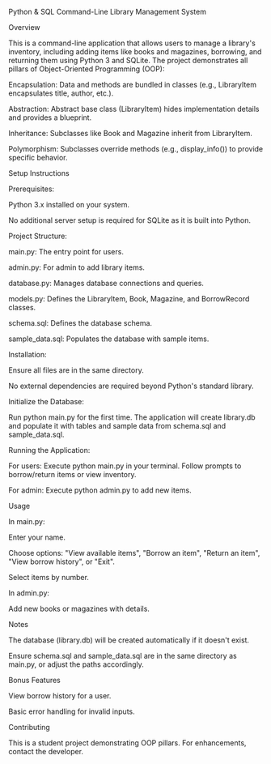 Python & SQL Command-Line Library Management System

Overview

This is a command-line application that allows users to manage a library's inventory, 
including adding items like books and magazines, borrowing, and returning them using Python 3 and SQLite.
The project demonstrates all pillars of Object-Oriented Programming (OOP):





Encapsulation: Data and methods are bundled in classes (e.g., LibraryItem encapsulates title, author, etc.).



Abstraction: Abstract base class (LibraryItem) hides implementation details and provides a blueprint.



Inheritance: Subclasses like Book and Magazine inherit from LibraryItem.



Polymorphism: Subclasses override methods (e.g., display_info()) to provide specific behavior.

Setup Instructions

Prerequisites:





Python 3.x installed on your system.



No additional server setup is required for SQLite as it is built into Python.

Project Structure:





main.py: The entry point for users.



admin.py: For admin to add library items.



database.py: Manages database connections and queries.



models.py: Defines the LibraryItem, Book, Magazine, and BorrowRecord classes.



schema.sql: Defines the database schema.



sample_data.sql: Populates the database with sample items.

Installation:





Ensure all files are in the same directory.



No external dependencies are required beyond Python's standard library.

Initialize the Database:





Run python main.py for the first time. The application will create library.db and populate it with tables and sample data from schema.sql and sample_data.sql.

Running the Application:





For users: Execute python main.py in your terminal. Follow prompts to borrow/return items or view inventory.



For admin: Execute python admin.py to add new items.

Usage

In main.py:





Enter your name.



Choose options: "View available items", "Borrow an item", "Return an item", "View borrow history", or "Exit".



Select items by number.

In admin.py:





Add new books or magazines with details.

Notes





The database (library.db) will be created automatically if it doesn't exist.



Ensure schema.sql and sample_data.sql are in the same directory as main.py, or adjust the paths accordingly.

Bonus Features





View borrow history for a user.



Basic error handling for invalid inputs.

Contributing

This is a student project demonstrating OOP pillars. For enhancements, contact the developer.
